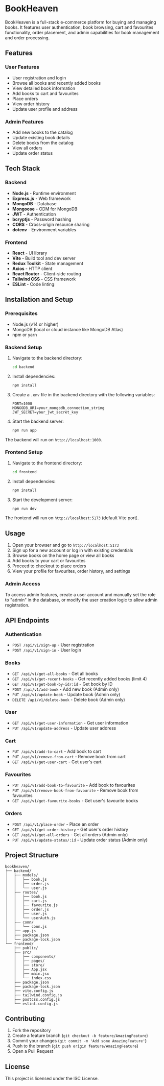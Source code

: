 # BookHeaven

BookHeaven is a full-stack e-commerce platform for buying and managing books. It features user authentication, book browsing, cart and favourites functionality, order placement, and admin capabilities for book management and order processing.

## Features

### User Features
- User registration and login
- Browse all books and recently added books
- View detailed book information
- Add books to cart and favourites
- Place orders
- View order history
- Update user profile and address

### Admin Features
- Add new books to the catalog
- Update existing book details
- Delete books from the catalog
- View all orders
- Update order status

## Tech Stack

### Backend
- **Node.js** - Runtime environment
- **Express.js** - Web framework
- **MongoDB** - Database
- **Mongoose** - ODM for MongoDB
- **JWT** - Authentication
- **bcryptjs** - Password hashing
- **CORS** - Cross-origin resource sharing
- **dotenv** - Environment variables

### Frontend
- **React** - UI library
- **Vite** - Build tool and dev server
- **Redux Toolkit** - State management
- **Axios** - HTTP client
- **React Router** - Client-side routing
- **Tailwind CSS** - CSS framework
- **ESLint** - Code linting

## Installation and Setup

### Prerequisites
- Node.js (v14 or higher)
- MongoDB (local or cloud instance like MongoDB Atlas)
- npm or yarn

### Backend Setup
1. Navigate to the backend directory:
   ```bash
   cd backend
   ```

2. Install dependencies:
   ```bash
   npm install
   ```

3. Create a `.env` file in the backend directory with the following variables:
   ```
   PORT=1000
   MONGODB_URI=your_mongodb_connection_string
   JWT_SECRET=your_jwt_secret_key
   ```

4. Start the backend server:
   ```bash
   npm run app
   ```

The backend will run on `http://localhost:1000`.

### Frontend Setup
1. Navigate to the frontend directory:
   ```bash
   cd frontend
   ```

2. Install dependencies:
   ```bash
   npm install
   ```

3. Start the development server:
   ```bash
   npm run dev
   ```

The frontend will run on `http://localhost:5173` (default Vite port).

## Usage

1. Open your browser and go to `http://localhost:5173`
2. Sign up for a new account or log in with existing credentials
3. Browse books on the home page or view all books
4. Add books to your cart or favourites
5. Proceed to checkout to place orders
6. View your profile for favourites, order history, and settings

### Admin Access
To access admin features, create a user account and manually set the role to "admin" in the database, or modify the user creation logic to allow admin registration.

## API Endpoints

### Authentication
- `POST /api/v1/sign-up` - User registration
- `POST /api/v1/sign-in` - User login

### Books
- `GET /api/v1/get-all-books` - Get all books
- `GET /api/v1/get-recent-books` - Get recently added books (limit 4)
- `GET /api/v1/get-book-by-id/:id` - Get book by ID
- `POST /api/v1/add-book` - Add new book (Admin only)
- `PUT /api/v1/update-book` - Update book (Admin only)
- `DELETE /api/v1/delete-book` - Delete book (Admin only)

### User
- `GET /api/v1/get-user-information` - Get user information
- `PUT /api/v1/update-address` - Update user address

### Cart
- `PUT /api/v1/add-to-cart` - Add book to cart
- `PUT /api/v1/remove-from-cart` - Remove book from cart
- `GET /api/v1/get-user-cart` - Get user's cart

### Favourites
- `PUT /api/v1/add-book-to-favourite` - Add book to favourites
- `PUT /api/v1/remove-book-from-favourite` - Remove book from favourites
- `GET /api/v1/get-favourite-books` - Get user's favourite books

### Orders
- `POST /api/v1/place-order` - Place an order
- `GET /api/v1/get-order-history` - Get user's order history
- `GET /api/v1/get-all-orders` - Get all orders (Admin only)
- `PUT /api/v1/update-status/:id` - Update order status (Admin only)

## Project Structure

```
bookheaven/
├── backend/
│   ├── models/
│   │   ├── book.js
│   │   ├── order.js
│   │   └── user.js
│   ├── routes/
│   │   ├── book.js
│   │   ├── cart.js
│   │   ├── favourite.js
│   │   ├── order.js
│   │   ├── user.js
│   │   └── userAuth.js
│   ├── conn/
│   │   └── conn.js
│   ├── app.js
│   ├── package.json
│   └── package-lock.json
└── frontend/
    ├── public/
    ├── src/
    │   ├── components/
    │   ├── pages/
    │   ├── store/
    │   ├── App.jsx
    │   ├── main.jsx
    │   └── index.css
    ├── package.json
    ├── package-lock.json
    ├── vite.config.js
    ├── tailwind.config.js
    ├── postcss.config.js
    └── eslint.config.js
```

## Contributing

1. Fork the repository
2. Create a feature branch (`git checkout -b feature/AmazingFeature`)
3. Commit your changes (`git commit -m 'Add some AmazingFeature'`)
4. Push to the branch (`git push origin feature/AmazingFeature`)
5. Open a Pull Request

## License

This project is licensed under the ISC License.
